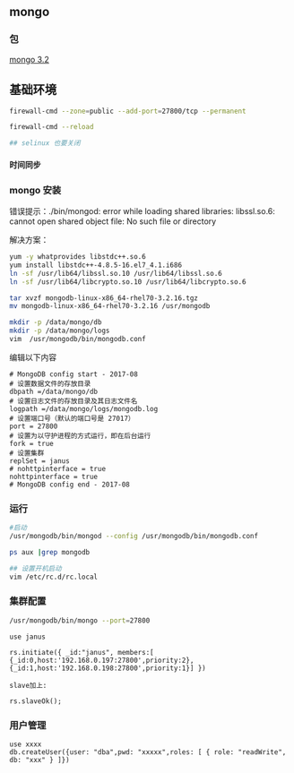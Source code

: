 ## mongo



### 包

[mongo 3.2](http://downloads.mongodb.org/linux/mongodb-linux-x86_64-rhel70-3.2.16.tgz)



## 基础环境

```bash
firewall-cmd --zone=public --add-port=27800/tcp --permanent

firewall-cmd --reload

## selinux 也要关闭
```

#### 时间同步





### mongo 安装

错误提示：./bin/mongod: error while loading shared libraries: libssl.so.6: cannot open shared object file: No such file or directory

解决方案：

```bash
yum -y whatprovides libstdc++.so.6
yum install libstdc++-4.8.5-16.el7_4.1.i686
ln -sf /usr/lib64/libssl.so.10 /usr/lib64/libssl.so.6
ln -sf /usr/lib64/libcrypto.so.10 /usr/lib64/libcrypto.so.6
```



```bash
tar xvzf mongodb-linux-x86_64-rhel70-3.2.16.tgz
mv mongodb-linux-x86_64-rhel70-3.2.16 /usr/mongodb

mkdir -p /data/mongo/db
mkdir -p /data/mongo/logs
vim  /usr/mongodb/bin/mongodb.conf
```

编辑以下内容

```properties
# MongoDB config start - 2017-08
# 设置数据文件的存放目录
dbpath =/data/mongo/db
# 设置日志文件的存放目录及其日志文件名
logpath =/data/mongo/logs/mongodb.log
# 设置端口号（默认的端口号是 27017）
port = 27800
# 设置为以守护进程的方式运行，即在后台运行
fork = true
# 设置集群
replSet = janus
# nohttpinterface = true
nohttpinterface = true
# MongoDB config end - 2017-08
```



### 运行

```bash
#启动
/usr/mongodb/bin/mongod --config /usr/mongodb/bin/mongodb.conf

ps aux |grep mongodb

## 设置开机启动
vim /etc/rc.d/rc.local
```



### 集群配置

```bash
/usr/mongodb/bin/mongo --port=27800

```

```mysql
use janus

rs.initiate({ _id:"janus", members:[ {_id:0,host:'192.168.0.197:27800',priority:2}, {_id:1,host:'192.168.0.198:27800',priority:1}] }) 

slave加上:

rs.slaveOk();
```



### 用户管理

```mysql
use xxxx
db.createUser({user: "dba",pwd: "xxxxx",roles: [ { role: "readWrite", db: "xxx" } ]})
```



 

